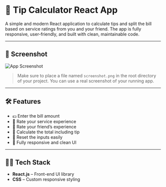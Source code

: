 # 💸 Tip Calculator React App

A simple and modern React application to calculate tips and split the bill based on service ratings from you and your friend. The app is fully responsive, user-friendly, and built with clean, maintainable code.

---

## 📸 Screenshot

![App Screenshot](./screenshot.png)

> Make sure to place a file named `screenshot.png` in the root directory of your project. You can use a real screenshot of your running app.

---

## 🛠️ Features

- 💵 Enter the bill amount
- 🧑 Rate your service experience
- 👥 Rate your friend’s experience
- 🧮 Calculate the total including tip
- 🔁 Reset the inputs easily
- 📱 Fully responsive and clean UI

---

## 🧑‍💻 Tech Stack

- **React.js** – Front-end UI library
- **CSS** – Custom responsive styling
